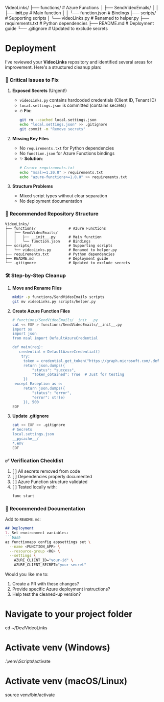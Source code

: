 VideoLinks/
├── functions/               # Azure Functions
│   ├── SendVideoEmails/
│   │   ├── __init__.py      # Main function
│   │   └── function.json    # Bindings
├── scripts/                 # Supporting scripts
│   └── videoLinks.py        # Renamed to helper.py
├── requirements.txt         # Python dependencies
├── README.md                # Deployment guide
└── .gitignore               # Updated to exclude secrets

# Deployment
I've reviewed your **VideoLinks** repository and identified several areas for improvement. Here's a structured cleanup plan:

### 🧹 **Critical Issues to Fix**

1. **Exposed Secrets** (Urgent!)
   - `videoLinks.py` contains hardcoded credentials (Client ID, Tenant ID)
   - `local.settings.json` is committed (contains secrets)
   - 🔥 **Fix**: 
     ```bash
     git rm --cached local.settings.json
     echo "local.settings.json" >> .gitignore
     git commit -m "Remove secrets"
     ```

2. **Missing Key Files**
   - No `requirements.txt` for Python dependencies
   - No `function.json` for Azure Functions bindings
   - ✨ **Solution**:
     ```bash
     # Create requirements.txt
     echo "msal>=1.20.0" > requirements.txt
     echo "azure-functions>=1.0.0" >> requirements.txt
     ```

3. **Structure Problems**
   - Mixed script types without clear separation
   - No deployment documentation

### 🔄 **Recommended Repository Structure**
```
VideoLinks/
├── functions/               # Azure Functions
│   ├── SendVideoEmails/
│   │   ├── __init__.py      # Main function
│   │   └── function.json    # Bindings
├── scripts/                 # Supporting scripts
│   └── videoLinks.py        # Renamed to helper.py
├── requirements.txt         # Python dependencies
├── README.md                # Deployment guide
└── .gitignore               # Updated to exclude secrets
```

### 🛠️ **Step-by-Step Cleanup**

1. **Move and Rename Files**
   ```bash
   mkdir -p functions/SendVideoEmails scripts
   git mv videoLinks.py scripts/helper.py
   ```

2. **Create Azure Function Files**
   ```bash
   # functions/SendVideoEmails/__init__.py
   cat << EOF > functions/SendVideoEmails/__init__.py
   import os
   import json
   from msal import DefaultAzureCredential

   def main(req):
      credential = DefaultAzureCredential()
       try:
        token = credential.get_token("https://graph.microsoft.com/.default")
        return json.dumps({
            "status": "success",
            "token_obtained": True  # Just for testing
        })
    except Exception as e:
        return json.dumps({
            "status": "error",
            "error": str(e)
        }), 500
   EOF
   ```

3. **Update .gitignore**
   ```bash
   cat << EOF >> .gitignore
   # Secrets
   local.settings.json
   __pycache__/
   *.env
   EOF
   ```

### ✅ **Verification Checklist**
1. [ ] All secrets removed from code
2. [ ] Dependencies properly documented
3. [ ] Azure Function structure validated
4. [ ] Tested locally with:
   ```bash
   func start
   ```

### 📝 **Recommended Documentation**
Add to `README.md`:
```markdown
## Deployment
1. Set environment variables:
```bash
az functionapp config appsettings set \
  --name <FUNCTION_APP> \
  --resource-group <RG> \
  --settings \
    AZURE_CLIENT_ID="your-id" \
    AZURE_CLIENT_SECRET="your-secret"
```

Would you like me to:
1. Create a PR with these changes?
2. Provide specific Azure deployment instructions?
3. Help test the cleaned-up version?

# Navigate to your project folder
cd ~/Dev/VideoLinks

# Activate venv (Windows)
.\venv\Scripts\activate

# Activate venv (macOS/Linux)
source venv/bin/activate